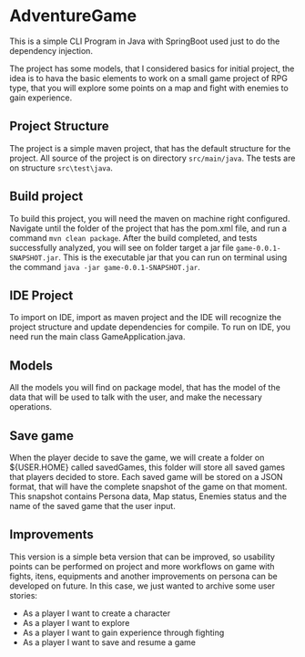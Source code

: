 # AdventureGame

This is a simple CLI Program in Java with SpringBoot used just to do the dependency injection.

The project has some models, that I considered basics for initial project, the idea is to hava the basic elements to work
on a small game project of RPG type, that you will explore some points on a map and fight with enemies to gain experience.

## Project Structure

The project is a simple maven project, that has the default structure for the project.
All source of the project is on directory ```src/main/java```.
The tests are on structure ```src\test\java```.

## Build project

To build this project, you will need the maven on machine right configured.
Navigate until the folder of the project that has the pom.xml file, and run a command ```mvn clean package```.
After the build completed, and tests successfully analyzed, you will see on folder target a jar file ```game-0.0.1-SNAPSHOT.jar```.
This is the executable jar that you can run on terminal using the command ```java -jar game-0.0.1-SNAPSHOT.jar```.

## IDE Project

To import on IDE, import as maven project and the IDE will recognize the project structure and update dependencies for compile.
To run on IDE, you need run the main class GameApplication.java.

## Models

All the models you will find on package model, that has the model of the data that will be used to talk with the user, and make the 
necessary operations.

## Save game

When the player decide to save the game, we will create a folder on ${USER.HOME} called savedGames, this folder will store all
saved games that players decided to store.
Each saved game will be stored on a JSON format, that will have the complete snapshot of the game on that moment.
This snapshot contains Persona data, Map status, Enemies status and the name of the saved game that the user input.


## Improvements

This version is a simple beta version that can be improved, so usability points can be performed on project and more workflows
on game with fights, itens, equipments and another improvements on persona can be developed on future.
In this case, we just wanted to archive some user stories:

  * As a player I want to create a character
  * As a player I want to explore
  * As a player I want to gain experience through fighting
  * As a player I want to save and resume a game

